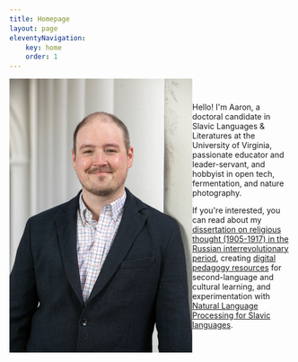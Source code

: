 ```yaml
---
title: Homepage 
layout: page
eleventyNavigation: 
    key: home 
    order: 1
---
```


<div style="display:flex;flex-wrap:wrap;align-items:center;justify-content:center;">
    <img src="img/newself.jpg" style="flex:1;"></img>
    <div style="flex:2;">
        <p>Hello! I'm Aaron, a doctoral candidate in Slavic Languages & Literatures at the University of Virginia, passionate educator and leader-servant, and hobbyist in open tech, fermentation, and nature photography.</p> 
        <p>If you're interested, you can read about my <a href="/research.html">dissertation on religious thought (1905-1917) in the Russian interrevolutionary period</a>, creating <a href="/pedagogy.html">digital pedagogy resources</a> for second-language and cultural learning, and experimentation with <a href="/research.html">Natural Language Processing for Slavic languages</a>.</p>
    </div>
</div>